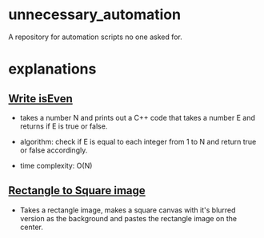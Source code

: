 # unnecessary_automation
A repository for automation scripts no one asked for.

# explanations

## [Write isEven](./write_is_even.py)

   * takes a number N and prints out a C++ code that takes a number E and returns if E is true or false.  

   * algorithm: check if E is equal to each integer from 1 to N and return true or false accordingly.  

   * time complexity: O(N)

## [Rectangle to Square image](./rectangle_to_square.py)

  * Takes a rectangle image, makes a square canvas with it's blurred version as the background and pastes the rectangle image on the center. 
